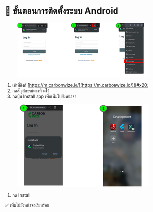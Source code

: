 # 📝 ขั้นตอนการติดตั้งระบบ Android

<figure><img src="../.gitbook/assets/image.png" alt=""><figcaption></figcaption></figure>

1. เข้าที่ลิงก์ [https://m.carbonwize.io/](https://m.carbonwize.io/)&#x20;
2. กดสัญลักษณ์ตามที่วงไว้
3. กดปุ่ม Install app เพื่อเพิ่มไปยังหน้าจอ



<figure><img src="../.gitbook/assets/image (1).png" alt=""><figcaption></figcaption></figure>

1. กด Install

✅ เพิ่มไปยังหน้าจอเรียบร้อย&#x20;

